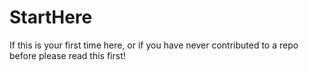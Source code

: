 # StartHere
If this is your first time here, or if you have never contributed to a repo before please read this first!
